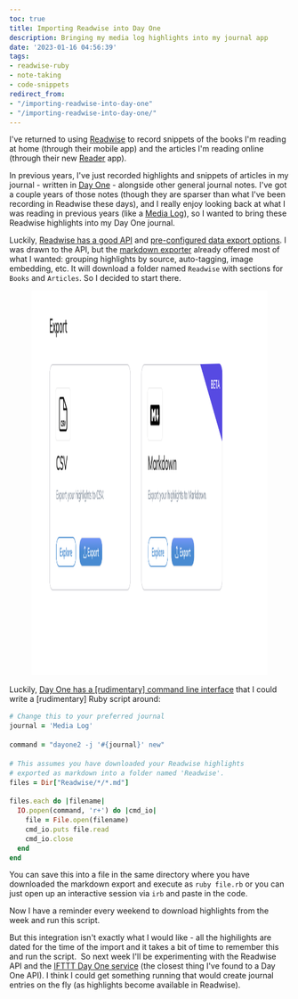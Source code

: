 ```yaml
---
toc: true
title: Importing Readwise into Day One
description: Bringing my media log highlights into my journal app
date: '2023-01-16 04:56:39'
tags:
- readwise-ruby
- note-taking
- code-snippets
redirect_from:
- "/importing-readwise-into-day-one"
- "/importing-readwise-into-day-one/"
---
```


I've returned to using [Readwise](https://readwise.io) to record snippets of the books I'm reading at home (through their mobile app) and the articles I'm reading online (through their new [Reader](https://readwise.io/read) app).

In previous years, I've just recorded highlights and snippets of articles in my journal - written in [Day One](https://dayoneapp.com/) - alongside other general journal notes. I've got a couple years of those notes (though they are sparser than what I've been recording in Readwise these days), and I really enjoy looking back at what I was reading in previous years (like a [Media Log]( /tag/media-log/)), so I wanted to bring these Readwise highlights into my Day One journal.

Luckily, [Readwise has a good API](https://readwise.io/api_deets) and [pre-configured data export options](https://readwise.io/export). I was drawn to the API, but the [markdown exporter](https://help.readwise.io/article/56-how-do-i-export-my-highlights-to-csv-or-markdown) already offered most of what I wanted: grouping highlights by source, auto-tagging, image embedding, etc. It will download a folder named `Readwise` with sections for `Books` and `Articles`. So I decided to start there.

<figure class="kg-card kg-image-card"><img src="/assets/images/Screenshot-2023-01-15-at-10.44.12-PM.png" class="kg-image" alt  width="1482" height="690"  sizes="(min-width: 720px) 720px"></figure>

Luckily, [Day One has a [rudimentary] command line interface](https://dayoneapp.com/guides/tips-and-tutorials/command-line-interface-cli/) that I could write a [rudimentary] Ruby script around:

```ruby
# Change this to your preferred journal
journal = 'Media Log'

command = "dayone2 -j '#{journal}' new"

# This assumes you have downloaded your Readwise highlights
# exported as markdown into a folder named 'Readwise'.
files = Dir["Readwise/*/*.md"]

files.each do |filename|
  IO.popen(command, 'r+') do |cmd_io|
    file = File.open(filename)
    cmd_io.puts file.read
    cmd_io.close
  end
end
```

You can save this into a file in the same directory where you have downloaded the markdown export and execute as `ruby file.rb` or you can just open up an interactive session via `irb` and paste in the code.

Now I have a reminder every weekend to download highlights from the week and run this script.

But this integration isn't exactly what I would like - all the highilights are dated for the time of the import and it takes a bit of time to remember this and run the script. &nbsp;So next week I'll be experimenting with the Readwise API and the [IFTTT Day One service](https://ifttt.com/day_one/details) (the closest thing I've found to a Day One API). I think I could get something running that would create journal entries on the fly (as highlights become available in Readwise).

